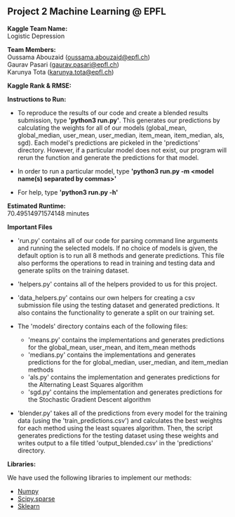 ## Project 2 Machine Learning @ EPFL ##

**Kaggle Team Name:**
<br />
Logistic Depression

**Team Members:**
<br />
Oussama Abouzaid (oussama.abouzaid@epfl.ch)
<br />
Gaurav Pasari (gaurav.pasari@epfl.ch)
<br />
Karunya Tota (karunya.tota@epfl.ch)

**Kaggle Rank & RMSE:**
<br />

**Instructions to Run:**
<br />
* To reproduce the results of our code and create a blended results submission, type **'python3 run.py'**. This generates our predictions by calculating the weights for all of our models (global_mean, global_median, user_mean, user_median, item_mean, item_median, als, sgd). Each model's predictions are pickeled in the 'predictions' directory. However, if a particular model does not exist, our program will rerun the function and generate the predictions for that model. 

* In order to run a particular model, type **'python3 run.py -m <model name(s) separated by commas>'**

* For help, type **'python3 run.py -h'**


**Estimated Runtime:**
<br />
70.49514971574148 minutes

**Important Files**
* 'run.py' contains all of our code for parsing command line arguments and running the selected models. If no choice of models is given, the default option is to run all 8 methods and generate predictions. This file also performs the operations to read in training and testing data and generate splits on the training dataset.

* 'helpers.py' contains all of the helpers provided to us for this project. 

* 'data_helpers.py' contains our own helpers for creating a csv submission file using the testing dataset and generated predictions. It also contains the functionality to generate a split on our training set.

* The 'models' directory contains each of the following files:

	* 'means.py' contains the implementations and generates predictions for the global_mean, user_mean, and item_mean methods
	* 'medians.py' contains the implementations and generates predictions for the for global_median, user_median, and item_median methods
	* 'als.py' contains the implementation and generates predictions for the Alternating Least Squares algorithm
	* 'sgd.py' contains the implementation and generates predictions for the Stochastic Gradient Descent algorithm

* 'blender.py' takes all of the predictions from every model for the training data (using the 'train_predictions.csv') and calculates the best weights for each method using the least squares algorithm. Then, the script generates predictions for the testing dataset using these weights and writes output to a file titled 'output_blended.csv' in the 'predictions' directory.


**Libraries:**

We have used the following libraries to implement our methods:
* [Numpy](http://www.numpy.org/)
* [Scipy.sparse](https://docs.scipy.org/doc/scipy/reference/sparse.html)
* [Sklearn](http://scikit-learn.org/stable/)